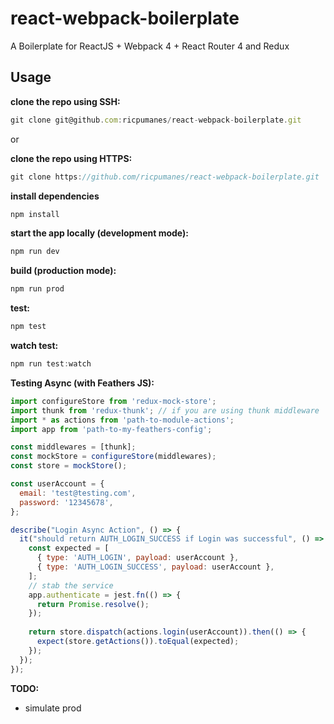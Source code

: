 # react-webpack-boilerplate
A Boilerplate for ReactJS + Webpack 4 + React Router 4 and Redux

## Usage

**clone the repo using SSH:**
```javascript
git clone git@github.com:ricpumanes/react-webpack-boilerplate.git
```
or

**clone the repo using HTTPS:**
```javascript
git clone https://github.com/ricpumanes/react-webpack-boilerplate.git
```

**install dependencies**
```javascript
npm install
```

**start the app locally (development mode):**
```javascript
npm run dev
```

**build (production mode):**
```javascript
npm run prod
```

**test:**
```javascript
npm test
```

**watch test:**
```javascript
npm run test:watch
```

**Testing Async (with Feathers JS):**

```javascript
import configureStore from 'redux-mock-store';
import thunk from 'redux-thunk'; // if you are using thunk middleware
import * as actions from 'path-to-module-actions';
import app from 'path-to-my-feathers-config';

const middlewares = [thunk];
const mockStore = configureStore(middlewares);
const store = mockStore();

const userAccount = {
  email: 'test@testing.com',
  password: '12345678',
};

describe("Login Async Action", () => {
  it("should return AUTH_LOGIN_SUCCESS if Login was successful", () => {
    const expected = [
      { type: 'AUTH_LOGIN', payload: userAccount },
      { type: 'AUTH_LOGIN_SUCCESS', payload: userAccount },
    ];
    // stab the service
    app.authenticate = jest.fn(() => {
      return Promise.resolve();
    });
    
    return store.dispatch(actions.login(userAccount)).then(() => {
      expect(store.getActions()).toEqual(expected);
    });
  });
});

```

**TODO:**
- simulate prod